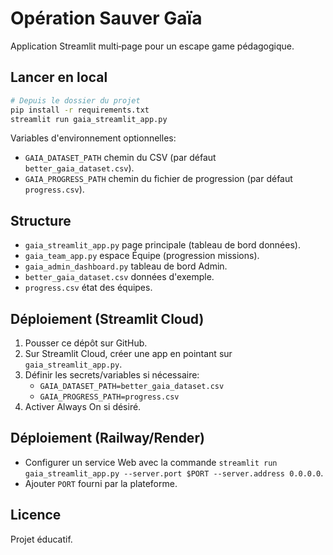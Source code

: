 # Opération Sauver Gaïa

Application Streamlit multi‑page pour un escape game pédagogique.

## Lancer en local

```bash
# Depuis le dossier du projet
pip install -r requirements.txt
streamlit run gaia_streamlit_app.py
```

Variables d'environnement optionnelles:
- `GAIA_DATASET_PATH` chemin du CSV (par défaut `better_gaia_dataset.csv`).
- `GAIA_PROGRESS_PATH` chemin du fichier de progression (par défaut `progress.csv`).

## Structure
- `gaia_streamlit_app.py` page principale (tableau de bord données).
- `gaia_team_app.py` espace Équipe (progression missions).
- `gaia_admin_dashboard.py` tableau de bord Admin.
- `better_gaia_dataset.csv` données d'exemple.
- `progress.csv` état des équipes.

## Déploiement (Streamlit Cloud)
1. Pousser ce dépôt sur GitHub.
2. Sur Streamlit Cloud, créer une app en pointant sur `gaia_streamlit_app.py`.
3. Définir les secrets/variables si nécessaire:
   - `GAIA_DATASET_PATH=better_gaia_dataset.csv`
   - `GAIA_PROGRESS_PATH=progress.csv`
4. Activer Always On si désiré.

## Déploiement (Railway/Render)
- Configurer un service Web avec la commande `streamlit run gaia_streamlit_app.py --server.port $PORT --server.address 0.0.0.0`.
- Ajouter `PORT` fourni par la plateforme.

## Licence
Projet éducatif.
